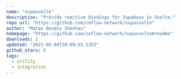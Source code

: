 ```yaml
---
name: "supasvelte"
description: "Provide reactive bindings for Supabase in Svelte."
repo_url: "https://github.com/coflow-network/supasvelte"
author: "Matan Bendix Shenhav"
homepage: "https://github.com/coflow-network/supasvelte#readme"
downloads: 2
updated: "2021-05-04T20:09:55.135Z"
github_stars: 8
tags: 
  - utility
  - integration
---
```

